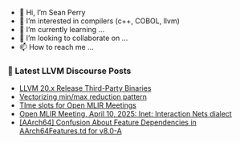 - 👋 Hi, I’m Sean Perry
- 👀 I’m interested in compilers (c++, COBOL, llvm)
- 🌱 I’m currently learning ...
- 💞️ I’m looking to collaborate on ...
- 📫 How to reach me ...

<!---
s66perry/s66perry is a ✨ special ✨ repository because its `README.md` (this file) appears on your GitHub profile.
You can click the Preview link to take a look at your changes.
--->
### 📕 Latest LLVM Discourse Posts

<!-- DISCOURSE-LLVM:START -->
- [LLVM 20.x Release Third-Party Binaries](https://discourse.llvm.org/t/llvm-20-x-release-third-party-binaries/84366#post_19)
- [Vectorizing min/max reduction pattern](https://discourse.llvm.org/t/vectorizing-min-max-reduction-pattern/85766#post_1)
- [TIme slots for Open MLIR Meetings](https://discourse.llvm.org/t/time-slots-for-open-mlir-meetings/85764#post_1)
- [Open MLIR Meeting, April 10, 2025: Inet: Interaction Nets dialect](https://discourse.llvm.org/t/open-mlir-meeting-april-10-2025-inet-interaction-nets-dialect/85763#post_1)
- [[AArch64] Confusion About Feature Dependencies in AArch64Features.td for v8.0-A](https://discourse.llvm.org/t/aarch64-confusion-about-feature-dependencies-in-aarch64features-td-for-v8-0-a/85747#post_7)
<!-- DISCOURSE-LLVM:END -->
